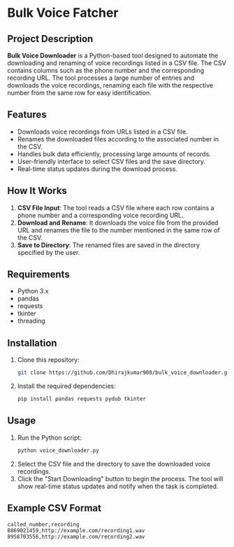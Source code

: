 # Bulk Voice Fatcher

## Project Description

**Bulk Voice Downloader** is a Python-based tool designed to automate the downloading and renaming of voice recordings listed in a CSV file. The CSV contains columns such as the phone number and the corresponding recording URL. The tool processes a large number of entries and downloads the voice recordings, renaming each file with the respective number from the same row for easy identification.

## Features

- Downloads voice recordings from URLs listed in a CSV file.
- Renames the downloaded files according to the associated number in the CSV.
- Handles bulk data efficiently, processing large amounts of records.
- User-friendly interface to select CSV files and the save directory.
- Real-time status updates during the download process.

## How It Works

1. **CSV File Input**: The tool reads a CSV file where each row contains a phone number and a corresponding voice recording URL.
2. **Download and Rename**: It downloads the voice file from the provided URL and renames the file to the number mentioned in the same row of the CSV.
3. **Save to Directory**: The renamed files are saved in the directory specified by the user.

## Requirements

- Python 3.x
- pandas
- requests
- tkinter
- threading

## Installation

1. Clone this repository:
    ```bash
    git clone https://github.com/Dhirajkumar908/bulk_voice_downloader.git
    ```
2. Install the required dependencies:
    ```bash
    pip install pandas requests pydub tkinter
    ```

## Usage

1. Run the Python script:
    ```bash
    python voice_downloader.py
    ```
2. Select the CSV file and the directory to save the downloaded voice recordings.
3. Click the "Start Downloading" button to begin the process. The tool will show real-time status updates and notify when the task is completed.

## Example CSV Format

```csv
called_number,recording
8869021459,http://example.com/recording1.wav
8958703556,http://example.com/recording2.wav
